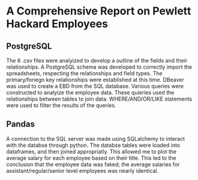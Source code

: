 # A Comprehensive Report on Pewlett Hackard Employees
## PostgreSQL
The 6 .csv files were analyized to develop a outline of the fields and their relationships. A PostgreSQL schema was developed to correctly import the spreadsheets, respecting the relationships and field types. The primary/foriegn key relationships were established at this time.
DBeaver was used to create a EBD from the SQL database.
Various queries were constructed to analyize the employee data. These quieries used the relationships between tables to join data. WHERE/AND/OR/LIKE statements were used to filter the results of the queries. 

## Pandas
A connection to the SQL server was made using SQLalchemy to interact with the databse through python. The databse tables were loaded into dataframes, and then joined appropriatly. This allowed me to plot the average salary for each employee based on their title. This led to the conclusion that the employee data was faked; the average salaries for assistant/regular/senior level employees was nearly identical. 
